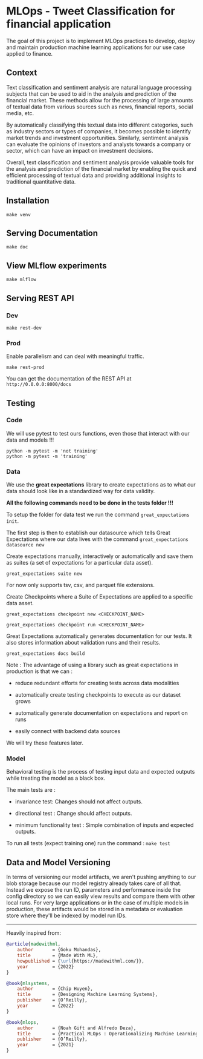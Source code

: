 # MLOps - Tweet Classification for financial application

The goal of this project is to implement MLOps practices to develop, deploy and maintain production machine learning applications for our use case applied to finance.

## Context

Text classification and sentiment analysis are natural language processing subjects that can be used to aid in the analysis and prediction of the financial market. These methods allow for the processing of large amounts of textual data from various sources such as news, financial reports, social media, etc.

By automatically classifying this textual data into different categories, such as industry sectors or types of companies, it becomes possible to identify market trends and investment opportunities. Similarly, sentiment analysis can evaluate the opinions of investors and analysts towards a company or sector, which can have an impact on investment decisions.

Overall, text classification and sentiment analysis provide valuable tools for the analysis and prediction of the financial market by enabling the quick and efficient processing of textual data and providing additional insights to traditional quantitative data.

## Installation

```
make venv
```

## Serving Documentation

```
make doc
```

## View MLflow experiments

```
make mlflow
```

## Serving REST API

### Dev

```
make rest-dev
```

### Prod

Enable parallelism and can deal with meaningful traffic.

```
make rest-prod
```

You can get the documentation of the REST API at ```http://0.0.0.0:8000/docs```


## Testing

### Code

We will use pytest to test ours functions, even those that interact with our data and models !!!

```
python -m pytest -m 'not training'
python -m pytest -m 'training'
```

### Data

We use the **great expectations** library to create expectations as to what our data should look like in a standardized way for data validity.

**All the following commands need to be done in the tests folder !!!**

To setup the folder for data test we run the command ```great_expectations init```.

The first step is then to establish our datasource which tells Great Expectations where our data lives with the command ```great_expectations datasource new```

Create expectations manually, interactively or automatically and save them as suites (a set of expectations for a particular data asset).

```great_expectations suite new```

For now only supports tsv, csv, and parquet file extensions.

Create Checkpoints where a Suite of Expectations are applied to a specific data asset.

```great_expectations checkpoint new <CHECKPOINT_NAME>```


```great_expectations checkpoint run <CHECKPOINT_NAME>```

Great Expectations automatically generates documentation for our tests. It also stores information about validation runs and their results.

```great_expectations docs build```

Note : The advantage of using a library such as great expectations in production is that we can :

- reduce redundant efforts for creating tests across data modalities

- automatically create testing checkpoints to execute as our dataset grows

- automatically generate documentation on expectations and report on runs

- easily connect with backend data sources

We will try these features later.

### Model

Behavioral testing is the process of  testing input data and expected outputs while treating the model as a black box.

The main tests are :

- invariance test: Changes should not affect outputs.

- directional test : Change should affect outputs.

- minimum functionality test : Simple combination of inputs and expected outputs.

To run all tests (expect training one) run the command : ```make test```


## Data and Model Versioning



In terms of versioning our model artifacts, we aren't pushing anything to our blob storage because our model registry already takes care of all that. Instead we expose the run ID, parameters and performance inside the config directory so we can easily view results and compare them with other local runs. For very large applications or in the case of multiple models in production, these artifacts would be stored in a metadata or evaluation store where they'll be indexed by model run IDs.

<hr>
<!-- Citation -->
Heavily inspired from:

```bibtex
@article{madewithml,
    author       = {Goku Mohandas},
    title        = {Made With ML},
    howpublished = {\url{https://madewithml.com/}},
    year         = {2022}
}

@book{mlsystems,
    author       = {Chip Huyen},
    title        = {Designing Machine Learning Systems},
    publisher    = {O’Reilly},
    year         = {2022}
}

@book{mlops,
    author       = {Noah Gift and Alfredo Deza},
    title        = {Practical MLOps : Operationalizing Machine Learning Models},
    publisher    = {O’Reilly},
    year         = {2021}
}
```
